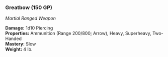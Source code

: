 ### Greatbow (150 GP)
*Martial Ranged Weapon*  

**Damage:** 1d10 Piercing  
**Properties:** Ammunition (Range 200/800; Arrow), Heavy, Superheavy, Two-Handed  
**Mastery:** Slow  
**Weight:** 4 lb.
